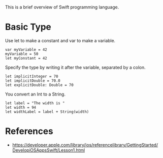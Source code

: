This is a brief overview of Swift programming language.

# Basic Type
Use let to make a constant and var to make a variable.
```
var myVariable = 42
myVariable = 50
let myConstant = 42
```
Specify the type by writing it after the variable, separated by a colon.
```
let implicitInteger = 70
let implicitDouble = 70.0
let explicitDouble: Double = 70
```
You convert an Int to a String.
```
let label = "The width is "
let width = 94
let widthLabel = label + String(width)
```
# References
* https://developer.apple.com/library/ios/referencelibrary/GettingStarted/DevelopiOSAppsSwift/Lesson1.html

